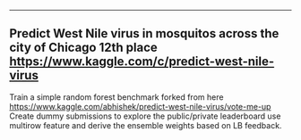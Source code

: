 -----------------------------------------------------------
Predict West Nile virus in mosquitos across the city of Chicago 12th place
https://www.kaggle.com/c/predict-west-nile-virus
-----------------------------------------------------------

Train a simple random forest benchmark forked from here https://www.kaggle.com/abhishek/predict-west-nile-virus/vote-me-up
Create dummy submissions to explore the public/private leaderboard use multirow feature and derive the ensemble weights based on LB feedback.
